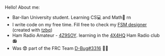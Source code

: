 Hello!
About me:
* Bar-Ilan University student. Learning CS💻 and Math🧮 rn
* I write code on my free time. Fill free to check my [FSM designer](https://avasay-sayava.github.io/fsm-designer/) (created with [tzbq](https://github.com/Tzabarpho/))
* Ham Radio Amateur - [4Z9SOY](https://www.qrz.com/db/4Z9SOY). learning in the [4X4HQ](https://www.qrz.com/db/4X4HQ) Ham Radio club 📻
* Was 😨 part of the FRC Team [D-Bug#3316](https://github.com/team3316) 🐞🤖
